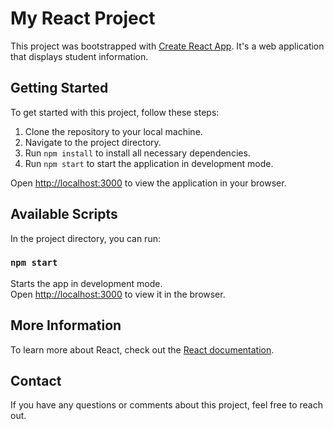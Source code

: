 # My React Project

This project was bootstrapped with [Create React App](https://github.com/facebook/create-react-app). It's a web application that displays student information.

## Getting Started

To get started with this project, follow these steps:

1. Clone the repository to your local machine.
2. Navigate to the project directory.
3. Run `npm install` to install all necessary dependencies.
4. Run `npm start` to start the application in development mode.

Open [http://localhost:3000](http://localhost:3000) to view the application in your browser.

## Available Scripts

In the project directory, you can run:

### `npm start`

Starts the app in development mode.\
Open [http://localhost:3000](http://localhost:3000) to view it in the browser.

## More Information

To learn more about React, check out the [React documentation](https://reactjs.org/).

## Contact

If you have any questions or comments about this project, feel free to reach out.
